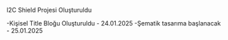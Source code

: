 I2C Shield Projesi Oluşturuldu

-Kişisel Title Bloğu Oluşturuldu - 24.01.2025
-Şematik tasarıma başlanacak - 25.01.2025

